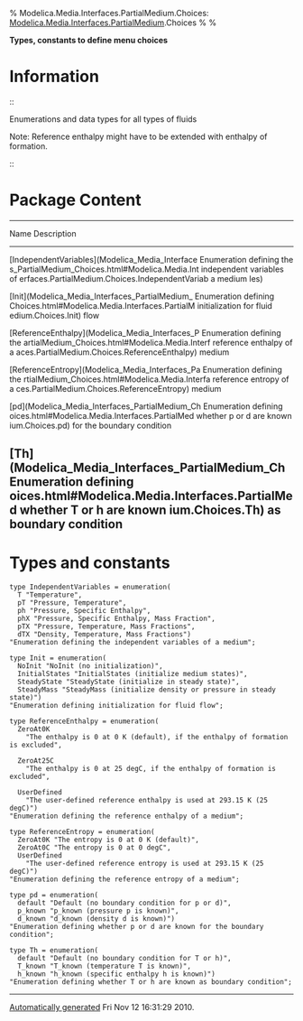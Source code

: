 % Modelica.Media.Interfaces.PartialMedium.Choices:
  [Modelica.Media.Interfaces.PartialMedium](Modelica_Media_Interfaces_PartialMedium.html#Modelica.Media.Interfaces.PartialMedium).Choices
% 
% 

**Types, constants to define menu choices**

Information
===========

::

Enumerations and data types for all types of fluids

Note: Reference enthalpy might have to be extended with enthalpy of
formation.

::

Package Content
===============

  ------------------------------------------------------------------------
  Name                                            Description
  ----------------------------------------------- ------------------------
  [IndependentVariables](Modelica_Media_Interface Enumeration defining the
  s_PartialMedium_Choices.html#Modelica.Media.Int independent variables of
  erfaces.PartialMedium.Choices.IndependentVariab a medium
  les)                                            

  [Init](Modelica_Media_Interfaces_PartialMedium_ Enumeration defining
  Choices.html#Modelica.Media.Interfaces.PartialM initialization for fluid
  edium.Choices.Init)                             flow

  [ReferenceEnthalpy](Modelica_Media_Interfaces_P Enumeration defining the
  artialMedium_Choices.html#Modelica.Media.Interf reference enthalpy of a
  aces.PartialMedium.Choices.ReferenceEnthalpy)   medium

  [ReferenceEntropy](Modelica_Media_Interfaces_Pa Enumeration defining the
  rtialMedium_Choices.html#Modelica.Media.Interfa reference entropy of a
  ces.PartialMedium.Choices.ReferenceEntropy)     medium

  [pd](Modelica_Media_Interfaces_PartialMedium_Ch Enumeration defining
  oices.html#Modelica.Media.Interfaces.PartialMed whether p or d are known
  ium.Choices.pd)                                 for the boundary
                                                  condition

  [Th](Modelica_Media_Interfaces_PartialMedium_Ch Enumeration defining
  oices.html#Modelica.Media.Interfaces.PartialMed whether T or h are known
  ium.Choices.Th)                                 as boundary condition
  ------------------------------------------------------------------------

Types and constants
===================

    type IndependentVariables = enumeration(
      T "Temperature",
      pT "Pressure, Temperature",
      ph "Pressure, Specific Enthalpy",
      phX "Pressure, Specific Enthalpy, Mass Fraction",
      pTX "Pressure, Temperature, Mass Fractions",
      dTX "Density, Temperature, Mass Fractions") 
    "Enumeration defining the independent variables of a medium";

    type Init = enumeration(
      NoInit "NoInit (no initialization)",
      InitialStates "InitialStates (initialize medium states)",
      SteadyState "SteadyState (initialize in steady state)",
      SteadyMass "SteadyMass (initialize density or pressure in steady state)") 
    "Enumeration defining initialization for fluid flow";

    type ReferenceEnthalpy = enumeration(
      ZeroAt0K 
        "The enthalpy is 0 at 0 K (default), if the enthalpy of formation is excluded",

      ZeroAt25C 
        "The enthalpy is 0 at 25 degC, if the enthalpy of formation is excluded",

      UserDefined 
        "The user-defined reference enthalpy is used at 293.15 K (25 degC)") 
    "Enumeration defining the reference enthalpy of a medium";

    type ReferenceEntropy = enumeration(
      ZeroAt0K "The entropy is 0 at 0 K (default)",
      ZeroAt0C "The entropy is 0 at 0 degC",
      UserDefined 
        "The user-defined reference entropy is used at 293.15 K (25 degC)") 
    "Enumeration defining the reference entropy of a medium";

    type pd = enumeration(
      default "Default (no boundary condition for p or d)",
      p_known "p_known (pressure p is known)",
      d_known "d_known (density d is known)") 
    "Enumeration defining whether p or d are known for the boundary condition";

    type Th = enumeration(
      default "Default (no boundary condition for T or h)",
      T_known "T_known (temperature T is known)",
      h_known "h_known (specific enthalpy h is known)") 
    "Enumeration defining whether T or h are known as boundary condition";

* * * * *

[Automatically generated](http://www.3ds.com/) Fri Nov 12 16:31:29 2010.
